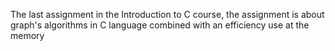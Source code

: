 The last assignment in the Introduction to C course, the assignment is about graph's algorithms in C language combined with an efficiency use at the memory
